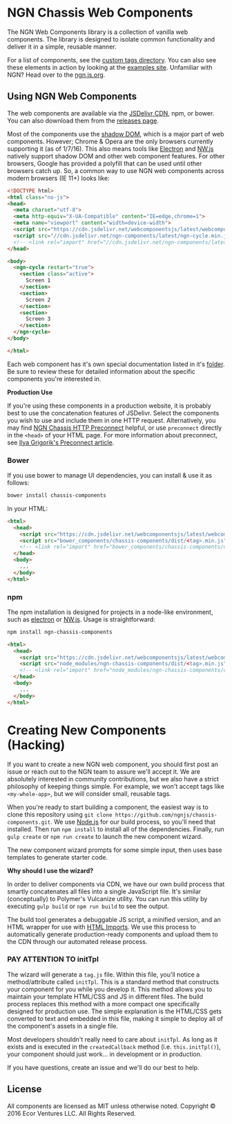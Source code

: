 # NGN Chassis Web Components

The NGN Web Components library is a collection of vanilla web components. The
library is designed to isolate common functionality and deliver it in a simple,
reusable manner.

For a list of components, see the [custom tags directory](./tree/master/tags).
You can also see these elements in action by looking at the [examples site](http://ngnjs.github.io/chassis-components/documentation).
Unfamiliar with NGN? Head over to the [ngn.js.org](http://ngn.js.org).

## Using NGN Web Components

The web components are available via the [JSDelivr CDN](http://www.jsdelivr.com/projects/ngn-webcomponents),
npm, or bower. You can also download them from the [releases page](./releases).

Most of the components use the [shadow DOM](http://w3c.github.io/webcomponents/spec/shadow/),
which is a major part of web components. However; Chrome & Opera are the only browsers
currently supporting it (as of 1/7/16). This also means tools like [Electron](https://electron.atom.io)
and [NW.js](http://nwjs.io) natively support shadow DOM and other web component
features. For other browsers, Google has provided a polyfill that can be used
until other browsers catch up. So, a common way to use NGN web components
across modern browsers (IE 11+) looks like:

```html
<!DOCTYPE html>
<html class="no-js">
<head>
  <meta charset="utf-8">
  <meta http-equiv="X-UA-Compatible" content="IE=edge,chrome=1">
  <meta name="viewport" content="width=device-width">
  <script src="https://cdn.jsdelivr.net/webcomponentsjs/latest/webcomponents.min.js"></script>
  <script src="//cdn.jsdelivr.net/ngn-components/latest/ngn-cycle.min.js"></script>
  <!-- <link rel="import" href="//cdn.jsdelivr.net/ngn-components/latest/ngn-cycle.min.js"/> -->
</head>

<body>
  <ngn-cycle restart="true">
    <section class="active">
      Screen 1
    </section>
    <section>
      Screen 2
    </section>
    <section>
      Screen 3
    </section>
  </ngn-cycle>
</body>

</html>
```

Each web component has it's own special documentation listed in it's [folder](./tree/master/tags).
Be sure to review these for detailed information about the specific components
you're interested in.

**Production Use**

If you're using these components in a production website, it is probably best to
use the concatenation features of JSDelivr. Select the components you wish to use
and include them in one HTTP request. Alternatively, you may find
[NGN Chassis HTTP Preconnect](https://github.com/ngnjs/chassis-lib/blob/master/src/http.js#L631)
helpful, or use `preconnect` directly in the `<head>` of your HTML page. For
more information about preconnect, see
[Ilya Grigorik's Preconnect article](https://www.igvita.com/2015/08/17/eliminating-roundtrips-with-preconnect/).

### Bower

If you use bower to manage UI dependencies, you can install & use it as follows:

```sh
bower install chassis-components
```

In your HTML:

```html
<html>
  <head>
    <script src="https://cdn.jsdelivr.net/webcomponentsjs/latest/webcomponents.min.js"></script>
    <script src="bower_components/chassis-components/dist/<tag>.min.js"></script>
    <!-- <link rel="import" href="bower_components/chassis-components/dist/<tag>.html"/> -->
  </head>
  <body>
    ...
  </body>
</html>
```

### npm

The npm installation is designed for projects in a node-like environment, such
as [electron](http://electron.atom.io) or [NW.js](http://nwjs.io). Usage is
straightforward:

```sh
npm install ngn-chassis-components
```

```html
<html>
  <head>
    <script src="https://cdn.jsdelivr.net/webcomponentsjs/latest/webcomponents.min.js"></script>
    <script src="node_modules/ngn-chassis-components/dist/<tag>.min.js"></script>
    <!-- <link rel="import" href="node_modules/ngn-chassis-components/dist/<tag>.html"/> -->
  </head>
  <body>
    ...
  </body>
</html>
```

# Creating New Components (Hacking)

If you want to create a new NGN web component, you should first post an issue
or reach out to the NGN team to assure we'll accept it. We are absolutely
interested in community contributions, but we also have a strict philosophy
of keeping things simple. For example, we won't accept tags like `<my-whole-app>`,
but we will consider small, reusable tags.

When you're ready to start building a component, the easiest way is to clone
this repository using `git clone https://github.com/ngnjs/chassis-components.git`.
We use [Node.js](http://nodejs.org) for our build process, so you'll need that
installed. Then run `npm install` to install all of the dependencies. Finally,
run `gulp create` or `npm run create` to launch the new component wizard.

The new component wizard prompts for some simple input, then uses base templates
to generate starter code.

**Why should I use the wizard?**

In order to deliver components via CDN, we have our own build process that
smartly concatenates all files into a single JavaScript file. It's similar
(conceptually) to Polymer's Vulcanize utility. You can run this utility
by executing `gulp build` or `npm run build` to see the output.

The build tool generates a debuggable JS script, a minified version, and an HTML
wrapper for use with [HTML Imports](http://w3c.github.io/webcomponents/spec/imports/).
We use this process to automatically generate production-ready components and
upload them to the CDN through our automated release process.

### PAY ATTENTION TO initTpl

The wizard will generate a `tag.js` file. Within this file, you'll notice a
method/attribute called `initTpl`. This is a standard method that constructs
your component for you while you develop it. This method allows you to maintain
your template HTML/CSS and JS in different files. The build process replaces this
method with a more compact one specifically designed for production use. The simple
explanation is the HTML/CSS gets converted to text and embedded in this file, making
it simple to deploy all of the component's assets in a single file.

Most developers shouldn't really need to care about `initTpl`. As long as it
exists and is executed in the `createdCallback` method (i.e. `this.initTpl()`),
your component should just work... in development or in production.

If you have questions, create an issue and we'll do our best to help.

## License

All components are licensed as MIT unless otherwise noted.
Copyright &copy; 2016 Ecor Ventures LLC. All Rights Reserved.
